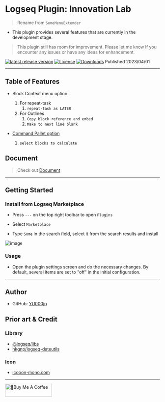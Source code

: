 # Logseq Plugin: Innovation Lab

> Rename from `SomeMenuExtemder`

- This plugin provides several features that are currently in the development stage.

> This plugin still has room for improvement. Please let me know if you encounter any issues or have any ideas for enhancement.

[![latest release version](https://img.shields.io/github/v/release/YU000jp/logseq-plugin-some-menu-extender)](https://github.com/YU000jp/logseq-plugin-some-menu-extender/releases)
[![License](https://img.shields.io/github/license/YU000jp/logseq-plugin-some-menu-extender?color=blue)](https://github.com/YU000jp/logseq-plugin-some-menu-extender/blob/main/LICENSE)
[![Downloads](https://img.shields.io/github/downloads/YU000jp/logseq-plugin-some-menu-extender/total.svg)](https://github.com/YU000jp/logseq-plugin-some-menu-extender/releases)
 Published 2023/04/01

---

## Table of Features

- Block Context menu option
    1. For repeat-task
        1. `repeat-task as LATER`
    1. For Outlines
        1. `Copy block reference and embed`
        1. `Make to next line blank`

- [Command Pallet option](https://github.com/YU000jp/logseq-plugin-some-menu-extender/wiki/Document#command-pallet-option)
    1. `select blocks to calculate`

## Document

> Check out [Document](https://github.com/YU000jp/logseq-plugin-some-menu-extender/wiki/Document)

---

## Getting Started

### Install from Logseq Marketplace

- Press `---` on the top right toolbar to open `Plugins`

- Select `Marketplace`

- Type `Some` in the search field, select it from the search results and install

![image](https://user-images.githubusercontent.com/111847207/229358935-9a6cfb57-4978-42fc-9197-a962c8ecca33.png)

### Usage

- Open the plugin settings screen and do the necessary changes. By default, several items are set to "off" in the initial configuration.

---

## Author

* GitHub: [YU000jp](https://github.com/YU000jp)

## Prior art & Credit

### Library

- [@logseq/libs](https://logseq.github.io/plugins/)
- [hkgnp/logseq-dateutils](https://github.com/hkgnp/logseq-dateutils)

### Icon

- [icooon-mono.com](https://icooon-mono.com/12611-%e3%83%a1%e3%83%8b%e3%83%a5%e3%83%bc%e3%81%ae%e3%83%95%e3%83%aa%e3%83%bc%e3%82%a2%e3%82%a4%e3%82%b3%e3%83%b316/)

---

<a href="https://www.buymeacoffee.com/yu000japan" target="_blank"><img src="https://cdn.buymeacoffee.com/buttons/v2/default-violet.png" alt="🍌Buy Me A Coffee" style="height: 42px;width: 152px" ></a>
